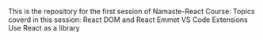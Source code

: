 This is the repository for the first session of Namaste-React Course:
Topics coverd in this session:
React DOM and React
Emmet
VS Code Extensions
Use React as a library
